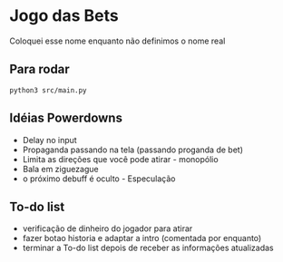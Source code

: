 # Jogo das Bets

Coloquei esse nome enquanto não definimos o nome real

## Para rodar

    python3 src/main.py

## Idéias Powerdowns

-   Delay no input
-   Propaganda passando na tela (passando proganda de bet)
-   Limita as direções que você pode atirar - monopólio
-   Bala em ziguezague
-   o próximo debuff é oculto - Especulação

## To-do list
- verificação de dinheiro do jogador para atirar
- fazer botao historia e adaptar a intro (comentada por enquanto)
- terminar a To-do list depois de receber as informações atualizadas

